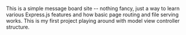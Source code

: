 This is a simple message board site -- nothing fancy, just a way to learn
various Express.js features and how basic page routing and file serving works.
This is my first project playing around with model view controller structure.